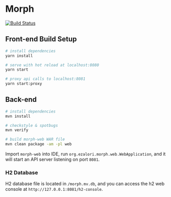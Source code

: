 # Morph

[![Build Status](https://travis-ci.org/ezalori/Morph.svg?branch=master)](https://travis-ci.org/ezalori/Morph)

## Front-end Build Setup

``` bash
# install dependencies
yarn install

# serve with hot reload at localhost:8080
yarn start

# proxy api calls to localhost:8081
yarn start:proxy
```

## Back-end

```bash
# install dependencies
mvn install

# checkstyle & spotbugs
mvn verify

# build morph-web WAR file
mvn clean package -am -pl web
```

Import `morph-web` into IDE, run `org.ezalori.morph.web.WebApplication`, and it will start an API server listening on port `8081`.

### H2 Database

H2 database file is located in `/morph.mv.db`, and you can access the h2 web console at `http://127.0.0.1:8081/h2-console`.
